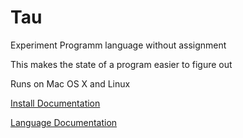 # Tau
Experiment Programm language without assignment

This makes the state of a program easier to figure out

Runs on Mac OS X and Linux

[Install Documentation](./documentation/installdoc.html)

[Language Documentation ](./documentation/taudoc.html)